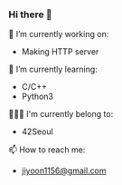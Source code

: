 ### Hi there 👋

🔭 I’m currently working on:
- Making HTTP server

🌱 I’m currently learning:
- C/C++
- Python3

👩🏻‍💻 I'm currently belong to:
- 42Seoul

📫 How to reach me:
- jiyoon1156@gmail.com
